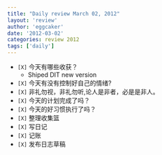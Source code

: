 ```yaml
---
title: "Daily review March 02, 2012" 
layout: 'review'
author: 'eggcaker'
date: '2012-03-02'
categories: review 2012
tags: ['daily']
---
```



  * `[X]` 今天有哪些收获？ 
    * Shiped DIT new version 
  * `[X]` 今天有没有控制好自己的情绪? 
  * `[X]` 非礼勿视，非礼勿听,论人是非者，必是是非人。 
  * `[X]` 今天的计划完成了吗？ 
  * `[X]` 今天的好习惯执行了吗？ 
  * `[X]` 整理收集篮 
  * `[X]` 写日记 
  * `[X]` 记账 
  * `[X]` 发布日志草稿 

